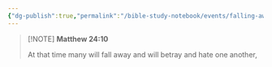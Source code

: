 ```yaml
---
{"dg-publish":true,"permalink":"/bible-study-notebook/events/falling-away/matthew-24v10/","tags":["Events/Falling-Away"],"created":"2025-06-02T23:40:12.176-04:00","updated":"2025-06-02T20:08:11.143-04:00"}
---
```



> [!NOTE] **Matthew 24:10**
>
> At that time many will fall away and will betray and hate one another,


